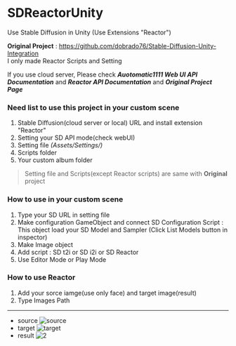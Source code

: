 # SDReactorUnity
Use Stable Diffusion in Unity (Use Extensions "Reactor")


**Original Project** : https://github.com/dobrado76/Stable-Diffusion-Unity-Integration   
I only made Reactor Scripts and Setting


If you use cloud server, Please check _**Auotomatic1111 Web UI API Documentation**_ and _**Reactor API Documentation**_ and _**Original Project Page**_

### Need list to use this project in your custom scene
1. Stable Diffusion(cloud server or local) URL and install extension "Reactor"
2. Setting your SD API mode(check webUI) 
3. Setting file _(Assets/Settings/)_
4. Scripts folder
5. Your custom album folder
> Setting file and Scripts(except Reactor scripts) are same with **Original** project


### How to use in your custom scene 
1. Type your SD URL in setting file
2. Make configuration GameObject and connect SD Configuration Script : This object load your SD Model and Sampler (Click List Models button in inspector)
3. Make Image object
4. Add script : SD t2i or SD i2i or SD Reactor
5. Use Editor Mode or Play Mode


### How to use Reactor
1. Add your sorce iamge(use only face) and target image(result)
2. Type Images Path
---

+ source
![source](https://github.com/WooChan-Noh/SDReactorUnity/assets/103042258/2ea3ff9f-220b-4f8a-9690-01a662539aee)
+ target
![target](https://github.com/WooChan-Noh/SDReactorUnity/assets/103042258/40b9ea93-7fef-4f03-963e-546e71130fe7)
+ result
![2](https://github.com/WooChan-Noh/SDReactorUnity/assets/103042258/22983f1b-eae9-4afd-bbad-37513e36b500)
